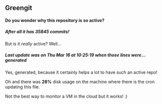 ## Greengit

#### Do you wonder why this repository is so active?

##### After all it has 35845 commits!

But is it *really* active? Well...

##### Last update was on Thu Mar 16 at 10:25:19 when those lines were... generated

Yes, generated, because it certainly helps a lot to have such an active repo!

Oh and there was **28%** disk usage on the machine
where there is the cron updating this file.

Not the best way to monitor a VM in the cloud but it works! :)
